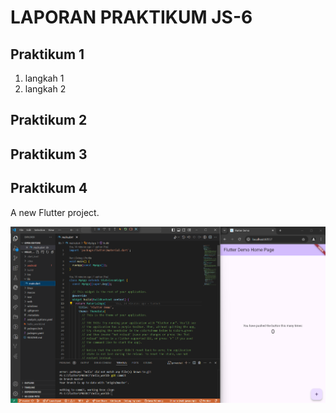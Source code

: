 # **LAPORAN PRAKTIKUM JS-6**

## Praktikum 1
1. langkah 1
2. langkah 2
## Praktikum 2
## Praktikum 3
## Praktikum 4

A new Flutter project.

![Screenshoot hello_world](image/01.png)